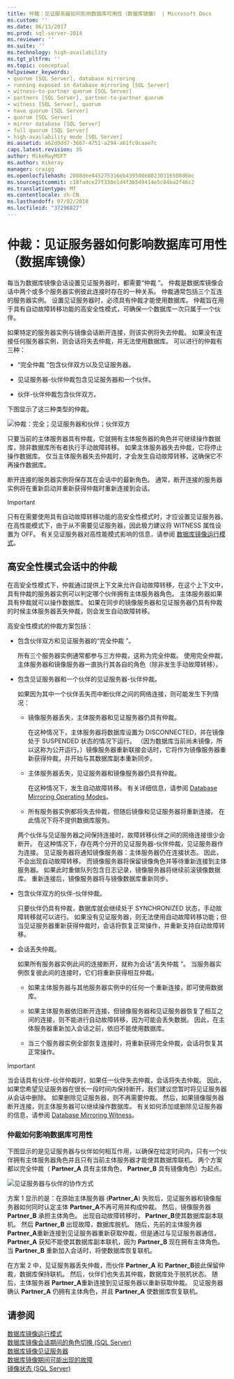 ```yaml
---
title: 仲裁：见证服务器如何影响数据库可用性（数据库镜像） | Microsoft Docs
ms.custom: ''
ms.date: 06/13/2017
ms.prod: sql-server-2014
ms.reviewer: ''
ms.suite: ''
ms.technology: high-availability
ms.tgt_pltfrm: ''
ms.topic: conceptual
helpviewer_keywords:
- quorum [SQL Server], database mirroring
- running exposed in database mirroring [SQL Server]
- witness-to-partner quorum [SQL Server]
- partners [SQL Server], partner-to-partner quorum
- witness [SQL Server], quorum
- have quorum [SQL Server]
- quorum [SQL Server]
- mirror database [SQL Server]
- full quorum [SQL Server]
- high-availability mode [SQL Server]
ms.assetid: a62d9dd7-3667-4751-a294-a61fc9caae7c
caps.latest.revision: 35
author: MikeRayMSFT
ms.author: mikeray
manager: craigg
ms.openlocfilehash: 2088dee445275316eb439508e80230316508d6bc
ms.sourcegitcommit: c18fadce27f330e1d4f36549414e5c84ba2f46c2
ms.translationtype: MT
ms.contentlocale: zh-CN
ms.lasthandoff: 07/02/2018
ms.locfileid: "37296827"
---
```

# <a name="quorum-how-a-witness-affects-database-availability-database-mirroring"></a>仲裁：见证服务器如何影响数据库可用性（数据库镜像）
  每当为数据库镜像会话设置见证服务器时，都需要“仲裁  ”。 仲裁是数据库镜像会话中两个或多个服务器实例彼此连接时存在的一种关系。 仲裁通常包括三个互连的服务器实例。 设置见证服务器时，必须具有仲裁才能使用数据库。 仲裁旨在用于具有自动故障转移功能的高安全性模式，可确保一个数据库一次只属于一个伙伴。  
  
 如果特定的服务器实例与镜像会话断开连接，则该实例将失去仲裁。 如果没有连接任何服务器实例，则会话将失去仲裁，并无法使用数据库。 可以进行的仲裁有三种：  
  
-   “完全仲裁  ”包含伙伴双方以及见证服务器。  
  
-   见证服务器-伙伴仲裁包含见证服务器和一个伙伴。  
  
-   伙伴-伙伴仲裁包含伙伴双方。  
  
 下图显示了这三种类型的仲裁。  
  
 ![仲裁：完全；见证服务器和伙伴；伙伴双方](../media/dbm-failovautoquorum.gif "仲裁：完全；见证服务器和伙伴；伙伴双方")  
  
 只要当前的主体服务器具有仲裁，它就拥有主体服务器的角色并可继续操作数据库，除非数据库所有者执行手动故障转移。 如果主体服务器失去仲裁，它将停止操作数据库。 仅当主体服务器失去仲裁时，才会发生自动故障转移，这确保它不再操作数据库。  
  
 断开连接的服务器实例将保存其在会话中的最新角色。 通常，断开连接的服务器实例将在重新启动并重新获得仲裁时重新连接到会话。  
  
> [!IMPORTANT]  
>  只有在需要使用具有自动故障转移功能的高安全性模式时，才应设置见证服务器。 在高性能模式下，由于从不需要见证服务器，因此极力建议将 WITNESS 属性设置为 OFF。 有关见证服务器对高性能模式影响的信息，请参阅 [数据库镜像运行模式](database-mirroring-operating-modes.md)。  
  
## <a name="quorum-in-high-safety-mode-sessions"></a>高安全性模式会话中的仲裁  
 在高安全性模式下，仲裁通过提供上下文来允许自动故障转移，在这个上下文中，具有仲裁的服务器实例可以判定哪个伙伴拥有主体服务器角色。 主体服务器如果具有仲裁就可以操作数据库。 如果在同步的镜像服务器和见证服务器仍具有仲裁的时候主体服务器丢失仲裁，则会发生自动故障转移。  
  
 高安全性模式的仲裁方案包括：  
  
-   包含伙伴双方和见证服务器的“完全仲裁  ”。  
  
     所有三个服务器实例通常都参与三方仲裁，这称为完全仲裁。 使用完全仲裁，主体服务器和镜像服务器一直执行其各自的角色（除非发生手动故障转移）。  
  
-   包含见证服务器和一个伙伴的见证服务器-伙伴仲裁。  
  
     如果因为其中一个伙伴丢失而中断伙伴之间的网络连接，则可能发生下列情况：  
  
    -   镜像服务器丢失，主体服务器和见证服务器仍具有仲裁。  
  
         在这种情况下，主体服务器将数据库设置为 DISCONNECTED，并在镜像处于 SUSPENDED 状态的情况下运行。 （因为数据库当前尚未镜像，所以这称为公开运行。）镜像服务器重新联接会话时，它将作为镜像服务器重新获得仲裁，并开始与其数据库副本重新同步。  
  
    -   主体服务器丢失，见证服务器和镜像服务器仍具有仲裁。  
  
         在这种情况下，发生自动故障转移。 有关详细信息，请参阅 [Database Mirroring Operating Modes](database-mirroring-operating-modes.md)。  
  
    -   所有服务器实例都将失去仲裁，但随后镜像和见证服务器将重新连接。 在此情况下将不提供数据库服务。  
  
     两个伙伴与见证服务器之间保持连接时，故障转移伙伴之间的网络连接很少会断开。 在这种情况下，存在两个分开的见证服务器-伙伴仲裁，见证服务器作为连接。 见证服务器将通知镜像服务器：主体服务器仍在连接状态。 因此，不会出现自动故障转移。 而镜像服务器将保留镜像角色并等待重新连接到主体服务器。 如果此时重做队列包含日志记录，镜像服务器将继续前滚镜像数据库。 重新连接后，镜像服务器将与镜像数据库重新同步。  
  
-   包含伙伴双方的伙伴-伙伴仲裁。  
  
     只要伙伴仍具有仲裁，数据库就会继续处于 SYNCHRONIZED 状态，手动故障转移就可以进行。 如果没有见证服务器，则无法使用自动故障转移功能；但当见证服务器重新获得仲裁时，会话将恢复正常操作，并重新支持自动故障转移。  
  
-   会话丢失仲裁。  
  
     如果所有服务器实例此间的连接断开，就称为会话“丢失仲裁 ”。 当服务器实例恢复彼此间的连接时，它们将重新获得相互仲裁。  
  
    -   如果主体服务器与其他服务器实例中的任何一个重新连接，即可使用数据库。  
  
    -   如果主体服务器依旧断开连接，但镜像服务器和见证服务器恢复了相互之间的连接，则不能进行自动故障转移，因为可能会丢失数据。 因此，在主体服务器重新加入会话之前，依旧不能使用数据库。  
  
    -   当三个服务器实例全部恢复连接时，将重新获得完全仲裁，会话将恢复其正常操作。  
  
> [!IMPORTANT]  
>  当会话具有伙伴-伙伴仲裁时，如果任一伙伴失去仲裁，会话将失去仲裁。 因此，如果您希望见证服务器在很长一段时间内保持断开，我们建议您暂时将见证服务器从会话中删除。 如果删除见证服务器，则不再需要仲裁。 然后，如果镜像服务器断开连接，则主体服务器可以继续操作数据库。 有关如何添加或删除见证服务器的信息，请参阅 [Database Mirroring Witness](database-mirroring-witness.md)。  
  
### <a name="how-quorum-affects-database-availability"></a>仲裁如何影响数据库可用性  
 下图显示的是见证服务器与伙伴如何相互作用，以确保在给定时间内，只有一个伙伴拥有主体服务器角色并且只有当前主体服务器才能使其数据库联机。 两个方案都以完全仲裁（ **Partner_A** 具有主体角色， **Partner_B** 具有镜像角色）为起点。  
  
 ![见证服务器与伙伴的协作方式](../media/dbm-quorum-scenarios.gif "见证服务器与伙伴的协作方式")  
  
 方案 1 显示的是：在原始主体服务器 (**Partner_A**) 失败后，见证服务器和镜像服务器如何同时认定主体 **Partner_A**不再可用并构成仲裁。 然后，镜像服务器 **Partner_B** 承担主体角色。 出现自动故障转移时， **Partner_B**使其数据库副本联机。 然后 **Partner_B** 出现故障，数据库脱机。 随后，先前的主体服务器 **Partner_A**重新连接到见证服务器重新获取仲裁，但是通过与见证服务器通信， **Partner_A** 获知不能使其数据库副本联机，因为 **Partner_B** 现在拥有主体角色。 当 **Partner_B** 重新加入会话时，将使数据库恢复联机。  
  
 在方案 2 中，见证服务器丢失仲裁，而伙伴 **Partner_A** 和 **Partner_B**彼此保留仲裁，数据库保持联机。 然后，伙伴们也失去其仲裁，数据库处于脱机状态。 随后，主体服务器 **Partner_A**重新连接到见证服务器以重新获取仲裁。 见证服务器确认 **Partner_A** 仍拥有主体角色，并且 **Partner_A** 使数据库恢复联机。  
  
## <a name="see-also"></a>请参阅  
 [数据库镜像运行模式](database-mirroring-operating-modes.md)   
 [数据库镜像会话期间的角色切换 (SQL Server)](role-switching-during-a-database-mirroring-session-sql-server.md)   
 [数据库镜像见证服务器](database-mirroring-witness.md)   
 [数据库镜像期间可能出现的故障](possible-failures-during-database-mirroring.md)   
 [镜像状态 (SQL Server)](mirroring-states-sql-server.md)  
  
  

